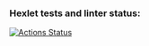 ### Hexlet tests and linter status:
[![Actions Status](https://github.com/DanaSenko/python-project-52/actions/workflows/hexlet-check.yml/badge.svg)](https://github.com/DanaSenko/python-project-52/actions)